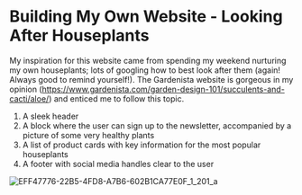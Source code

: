 # Building My Own Website - Looking After Houseplants

My inspiration for this website came from spending my weekend nurturing my own houseplants; lots of googling how to best look after them (again! Always good to remind yourself!). The Gardenista website is gorgeous in my opinion (https://www.gardenista.com/garden-design-101/succulents-and-cacti/aloe/) and enticed me to follow this topic.

1. A sleek header
2. A block where the user can sign up to the newsletter, accompanied by a picture of some very healthy plants
3. A list of product cards with key information for the most popular houseplants
4. A footer with social media handles clear to the user

![EFF47776-22B5-4FD8-A7B6-602B1CA77E0F_1_201_a](https://user-images.githubusercontent.com/108692801/192163623-eea1c8bb-11d7-4a33-8176-346cabf152f5.jpeg)

